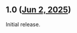 ## 1.0 ([Jun 2, 2025](https://github.com/ramensoftware/windhawk-mods/blob/9bf09a6887aed316e6503ca39ad5ef07298f3722/mods/winver-custom-text.wh.cpp))

Initial release.
